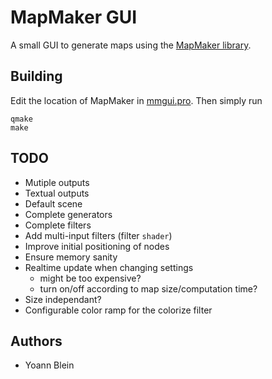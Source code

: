 # MapMaker GUI
A small GUI to generate maps using the [MapMaker library](https://github.com/jube/mapmaker).

## Building
Edit the location of MapMaker in [mmgui.pro](./mmgui.pro). Then simply run

    qmake
    make

## TODO
* Mutiple outputs
* Textual outputs
* Default scene
* Complete generators
* Complete filters
* Add multi-input filters (filter `shader`)
* Improve initial positioning of nodes
* Ensure memory sanity
* Realtime update when changing settings
    * might be too expensive?
    * turn on/off according to map size/computation time?
* Size independant?
* Configurable color ramp for the colorize filter

## Authors
- Yoann Blein
